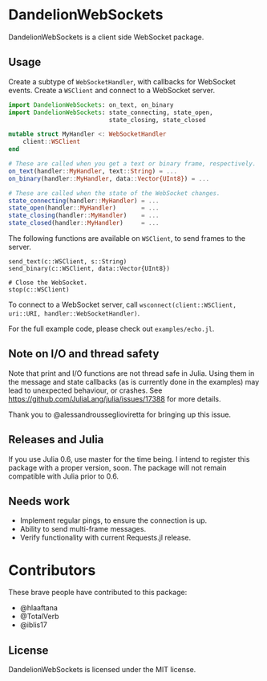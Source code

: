 # DandelionWebSockets
DandelionWebSockets is a client side WebSocket package.

## Usage
Create a subtype of `WebSocketHandler`, with callbacks for WebSocket events. Create a `WSClient` and
connect to a WebSocket server.

```julia
import DandelionWebSockets: on_text, on_binary
import DandelionWebSockets: state_connecting, state_open,
                            state_closing, state_closed

mutable struct MyHandler <: WebSocketHandler
    client::WSClient
end

# These are called when you get a text or binary frame, respectively.
on_text(handler::MyHandler, text::String) = ...
on_binary(handler::MyHandler, data::Vector{UInt8}) = ...

# These are called when the state of the WebSocket changes.
state_connecting(handler::MyHandler) = ...
state_open(handler::MyHandler)       = ...
state_closing(handler::MyHandler)    = ...
state_closed(handler::MyHandler)     = ...
```

The following functions are available on `WSClient`, to send frames to the server.

```
send_text(c::WSClient, s::String)
send_binary(c::WSClient, data::Vector{UInt8})

# Close the WebSocket.
stop(c::WSClient)
```

To connect to a WebSocket server, call
`wsconnect(client::WSClient, uri::URI, handler::WebSocketHandler)`.

For the full example code, please check out `examples/echo.jl`.

## Note on I/O and thread safety
Note that print and I/O functions are not thread safe in Julia. Using them in the message and state
callbacks (as is currently done in the examples) may lead to unexpected behaviour, or crashes. See
https://github.com/JuliaLang/julia/issues/17388 for more details.

Thank you to @alessandrousseglioviretta for bringing up this issue.

## Releases and Julia
If you use Julia 0.6, use master for the time being. I intend to register this
package with a proper version, soon. The package will not remain compatible with
Julia prior to 0.6.

## Needs work

- Implement regular pings, to ensure the connection is up.
- Ability to send multi-frame messages.
- Verify functionality with current Requests.jl release.

# Contributors
These brave people have contributed to this package:

- @hlaaftana
- @TotalVerb
- @iblis17

## License
DandelionWebSockets is licensed under the MIT license.
